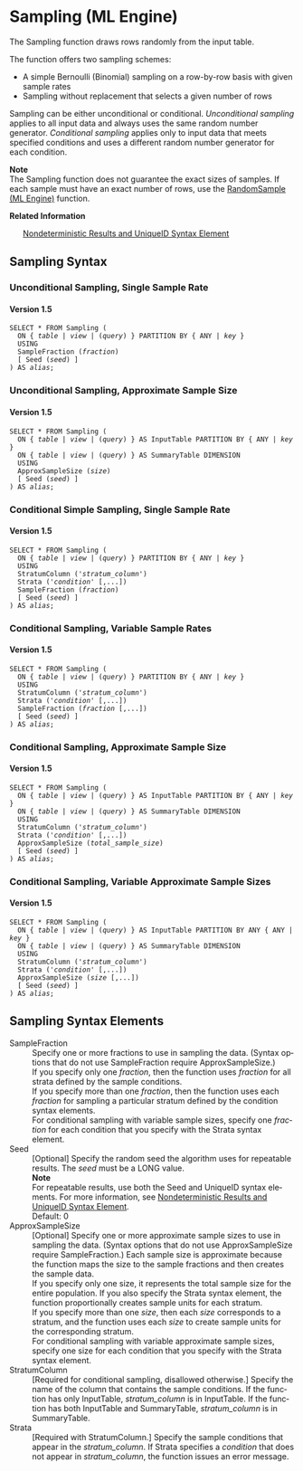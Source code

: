 <div class="nested0" aria-labelledby="ariaid-title1" topicindex="1" topicid="nfy1507741780921" id="nfy1507741780921"><h1 class="title topictitle1" id="ariaid-title1">Sampling (ML Engine)</h1><div class="body conbody">
<p class="p">The Sampling function draws rows randomly from the input table.</p>
<p class="p">The function offers two sampling schemes:</p>
<ul class="ul" id="nfy1507741780921__ul_zjs_bjs_p1b">
<li class="li">A simple Bernoulli (Binomial) sampling on a row-by-row basis with given sample rates</li>
<li class="li">Sampling without replacement that selects a given number of rows</li></ul>
<p class="p">Sampling can be either unconditional or conditional. <dfn class="term">Unconditional sampling</dfn> applies to all input data and always uses the same random number generator. <dfn class="term">Conditional sampling</dfn> applies only to input data that meets specified conditions and uses a different random number generator for each condition.</p><div class="note note" id="nfy1507741780921__note_N1002A_N1000E_N1000C_N10001"><span><b>Note</b></span><div class="notebody">The Sampling function does not guarantee the exact sizes of samples. If each sample must have an exact number of rows, use the <a href="erv1549378867990.md#vkk1507737806782">RandomSample (ML Engine)</a> function.</div></div></div><div class="related-links"><div class="linklistheader"><p></p><b>Related Information</b></div>
<ul class="linklist linklist relinfo"><div class="linklistmember"><a href="qym1549987102806.md">Nondeterministic Results and UniqueID Syntax Element</a></div></ul></div><div class="topic concept nested1" aria-labelledby="ariaid-title2" topicindex="2" topicid="ojd1523287976538" xml:lang="en-us" lang="en-us" id="ojd1523287976538">
<h2 class="title topictitle2" id="ariaid-title2">Sampling Syntax</h2><div class="topic reference nested2" aria-labelledby="ariaid-title3" topicindex="3" topicid="xjj1507743837669" xml:lang="en-us" lang="en-us" id="xjj1507743837669">
<h3 class="title topictitle3" id="ariaid-title3">Unconditional Sampling, Single Sample Rate</h3><div class="body refbody"><div class="section" id="xjj1507743837669__section_N1000E_N1000C_N10001">
<h4 class="title sectiontitle">Version 1.5</h4><pre class="pre codeblock" xml:space="preserve"><code>SELECT * FROM Sampling (
  <span>ON { <var class="keyword varname">table</var> | <var class="keyword varname">view</var> | (<var class="keyword varname">query</var>) }</span> PARTITION BY { ANY | <var class="keyword varname">key</var> }
  USING
  SampleFraction (<var class="keyword varname">fraction</var>)
  [ Seed (<var class="keyword varname">seed</var>) ]
) AS <var class="keyword varname">alias</var>;</code></pre></div></div></div><div class="topic reference nested2" aria-labelledby="ariaid-title4" topicindex="4" topicid="uar1507743911852" xml:lang="en-us" lang="en-us" id="uar1507743911852">
<h3 class="title topictitle3" id="ariaid-title4">Unconditional Sampling, Approximate Sample Size</h3><div class="body refbody"><div class="section" id="uar1507743911852__section_N1000E_N1000C_N10001">
<h4 class="title sectiontitle">Version 1.5</h4><pre class="pre codeblock" xml:space="preserve"><code>SELECT * FROM Sampling (
  <span>ON { <var class="keyword varname">table</var> | <var class="keyword varname">view</var> | (<var class="keyword varname">query</var>) }</span> AS InputTable PARTITION BY { ANY | <var class="keyword varname">key</var> }
  <span>ON { <var class="keyword varname">table</var> | <var class="keyword varname">view</var> | (<var class="keyword varname">query</var>) }</span> AS SummaryTable DIMENSION
  USING
  ApproxSampleSize (<var class="keyword varname">size</var>)
  [ Seed (<var class="keyword varname">seed</var>) ]
) AS <var class="keyword varname">alias</var>;</code></pre></div></div></div><div class="topic reference nested2" aria-labelledby="ariaid-title5" topicindex="5" topicid="suj1507743987256" xml:lang="en-us" lang="en-us" id="suj1507743987256">
<h3 class="title topictitle3" id="ariaid-title5">Conditional Simple Sampling, Single Sample Rate</h3><div class="body refbody"><div class="section" id="suj1507743987256__section_N1000E_N1000C_N10001">
<h4 class="title sectiontitle">Version 1.5</h4><pre class="pre codeblock" xml:space="preserve"><code>SELECT * FROM Sampling (
  <span>ON { <var class="keyword varname">table</var> | <var class="keyword varname">view</var> | (<var class="keyword varname">query</var>) }</span> PARTITION BY { ANY | <var class="keyword varname">key</var> }
  USING
  StratumColumn ('<var class="keyword varname">stratum_column</var>')
  Strata ('<var class="keyword varname">condition</var>' [,...])
  SampleFraction (<var class="keyword varname">fraction</var>)
  [ Seed (<var class="keyword varname">seed</var>) ]
) AS <var class="keyword varname">alias</var>;</code></pre></div></div></div><div class="topic reference nested2" aria-labelledby="ariaid-title6" topicindex="6" topicid="jlu1507747224405" xml:lang="en-us" lang="en-us" id="jlu1507747224405">
<h3 class="title topictitle3" id="ariaid-title6">Conditional Sampling, Variable Sample Rates</h3><div class="body refbody"><div class="section" id="jlu1507747224405__section_N1000E_N1000C_N10001">
<h4 class="title sectiontitle">Version 1.5</h4><pre class="pre codeblock" xml:space="preserve"><code>SELECT * FROM Sampling (
  <span>ON { <var class="keyword varname">table</var> | <var class="keyword varname">view</var> | (<var class="keyword varname">query</var>) }</span> PARTITION BY { ANY | <var class="keyword varname">key</var> }
  USING
  StratumColumn ('<var class="keyword varname">stratum_column</var>')
  Strata ('<var class="keyword varname">condition</var>' [,...])
  SampleFraction (<var class="keyword varname">fraction</var> [,...])
  [ Seed (<var class="keyword varname">seed</var>) ]
) AS <var class="keyword varname">alias</var>;</code></pre></div></div></div><div class="topic reference nested2" aria-labelledby="ariaid-title7" topicindex="7" topicid="pgz1507760498915" xml:lang="en-us" lang="en-us" id="pgz1507760498915">
<h3 class="title topictitle3" id="ariaid-title7">Conditional Sampling, Approximate Sample Size</h3><div class="body refbody"><div class="section" id="pgz1507760498915__section_N10011_N1000E_N10001">
<h4 class="title sectiontitle">Version 1.5</h4><pre class="pre codeblock" xml:space="preserve"><code>SELECT * FROM Sampling (
  <span>ON { <var class="keyword varname">table</var> | <var class="keyword varname">view</var> | (<var class="keyword varname">query</var>) }</span> AS InputTable PARTITION BY { ANY | <var class="keyword varname">key</var> }
  <span>ON { <var class="keyword varname">table</var> | <var class="keyword varname">view</var> | (<var class="keyword varname">query</var>) }</span> AS SummaryTable DIMENSION
  USING
  StratumColumn ('<var class="keyword varname">stratum_column</var>')
  Strata ('<var class="keyword varname">condition</var>' [,...])
  ApproxSampleSize (<var class="keyword varname">total_sample_size</var>)
  [ Seed (<var class="keyword varname">seed</var>) ]
) AS <var class="keyword varname">alias</var>;</code></pre></div></div></div><div class="topic reference nested2" aria-labelledby="ariaid-title8" topicindex="8" topicid="ijr1507760572667" xml:lang="en-us" lang="en-us" id="ijr1507760572667">
<h3 class="title topictitle3" id="ariaid-title8">Conditional Sampling, Variable Approximate Sample Sizes</h3><div class="body refbody"><div class="section" id="ijr1507760572667__section_N1000E_N1000C_N10001">
<h4 class="title sectiontitle">Version 1.5</h4><pre class="pre codeblock" xml:space="preserve"><code>SELECT * FROM Sampling (
  <span>ON { <var class="keyword varname">table</var> | <var class="keyword varname">view</var> | (<var class="keyword varname">query</var>) }</span> AS InputTable PARTITION BY ANY { ANY | <var class="keyword varname">key</var> }
  <span>ON { <var class="keyword varname">table</var> | <var class="keyword varname">view</var> | (<var class="keyword varname">query</var>) }</span> AS SummaryTable DIMENSION
  USING
  StratumColumn ('<var class="keyword varname">stratum_column</var>')
  Strata ('<var class="keyword varname">condition</var>' [,...])
  ApproxSampleSize (<var class="keyword varname">size</var> [,...])
  [ Seed (<var class="keyword varname">seed</var>) ]
) AS <var class="keyword varname">alias</var>;</code></pre></div></div></div></div><div class="topic reference nested1" aria-labelledby="ariaid-title9" topicindex="9" topicid="pgs1507741861051" xml:lang="en-us" lang="en-us" id="pgs1507741861051">
<h2 class="title topictitle2" id="ariaid-title9">Sampling Syntax Elements</h2><div class="body refbody"><div class="section" id="pgs1507741861051__section_N10011_N1000E_N10001"><dl class="dl parml"><dt class="dt pt dlterm">SampleFraction</dt><dd class="dd pd">Specify one or more fractions to use in sampling the data. (Syntax options that do not use SampleFraction require ApproxSampleSize.)</dd><dd class="dd pd ddexpand">If you specify only one <var class="keyword varname">fraction</var>, then the function uses <var class="keyword varname">fraction</var> for all strata defined by the sample conditions.</dd><dd class="dd pd ddexpand">If you specify more than one <var class="keyword varname">fraction</var>, then the function uses each <var class="keyword varname">fraction</var> for sampling a particular stratum defined by the condition syntax elements.</dd><dd class="dd pd ddexpand">For conditional sampling with variable sample sizes, specify one <var class="keyword varname">fraction</var> for each condition that you specify with the Strata syntax element.</dd><dt class="dt pt dlterm">Seed</dt><dd class="dd pd">[Optional] Specify the random seed the algorithm uses for repeatable results. The <var class="keyword varname">seed</var> must be a LONG value.<div class="note note" id="pgs1507741861051__note_N10071_N10068_N10061_N1002C_N10028_N10024_N10001"><span><b>Note</b></span><div class="notebody"> For repeatable results, use both the Seed and UniqueID syntax elements. For more information, see <a href="qym1549987102806.md">Nondeterministic Results and UniqueID Syntax Element</a>.</div></div></dd><dd class="dd pd ddexpand">Default: 0</dd><dt class="dt pt dlterm">ApproxSampleSize</dt><dd class="dd pd">[Optional] Specify one or more approximate sample sizes to use in sampling the data. (Syntax options that do not use ApproxSampleSize require SampleFraction.) Each sample size is approximate because the function maps the size to the sample fractions and then creates the sample data.</dd><dd class="dd pd ddexpand">If you specify only one size, it represents the total sample size for the entire population. If you also specify the Strata syntax element, the function proportionally creates sample units for each stratum.</dd><dd class="dd pd ddexpand">If you specify more than one <var class="keyword varname">size</var>, then each <var class="keyword varname">size</var> corresponds to a stratum, and the function uses each <var class="keyword varname">size</var> to create sample units for the corresponding stratum.</dd><dd class="dd pd ddexpand">For conditional sampling with variable approximate sample sizes, specify one size for each condition that you specify with the Strata syntax element.</dd><dt class="dt pt dlterm">StratumColumn</dt><dd class="dd pd">[Required for conditional sampling, disallowed otherwise.] Specify the name of the column that contains the sample conditions. If the function has only InputTable, <var class="keyword varname">stratum_column</var> is in InputTable. If the function has both InputTable and SummaryTable, <var class="keyword varname">stratum_column</var> is in SummaryTable.</dd><dt class="dt pt dlterm">Strata</dt><dd class="dd pd">[Required with StratumColumn.] Specify the sample conditions that appear in the <var class="keyword varname">stratum_column</var>. If Strata specifies a <var class="keyword varname">condition</var> that does not appear in <var class="keyword varname">stratum_column</var>, the function issues an error message.</dd></dl></div></div></div></div>
